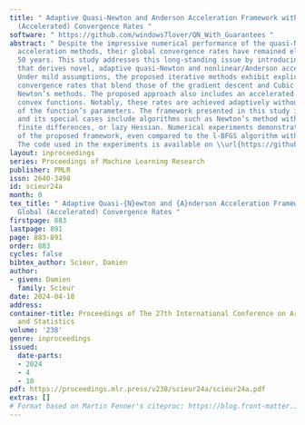 ```yaml
---
title: " Adaptive Quasi-Newton and Anderson Acceleration Framework with Explicit Global
  (Accelerated) Convergence Rates "
software: " https://github.com/windows7lover/QN_With_Guarantees "
abstract: " Despite the impressive numerical performance of the quasi-Newton and Anderson/nonlinear
  acceleration methods, their global convergence rates have remained elusive for over
  50 years. This study addresses this long-standing issue by introducing a framework
  that derives novel, adaptive quasi-Newton and nonlinear/Anderson acceleration schemes.
  Under mild assumptions, the proposed iterative methods exhibit explicit, non-asymptotic
  convergence rates that blend those of the gradient descent and Cubic Regularized
  Newton’s methods. The proposed approach also includes an accelerated version for
  convex functions. Notably, these rates are achieved adaptively without prior knowledge
  of the function’s parameters. The framework presented in this study is generic,
  and its special cases include algorithms such as Newton’s method with random subspaces,
  finite differences, or lazy Hessian. Numerical experiments demonstrated the efficiency
  of the proposed framework, even compared to the l-BFGS algorithm with Wolfe line-search.
  The code used in the experiments is available on \\url{https://github.com/windows7lover/QN_With_Guarantees}. "
layout: inproceedings
series: Proceedings of Machine Learning Research
publisher: PMLR
issn: 2640-3498
id: scieur24a
month: 0
tex_title: " Adaptive Quasi-{N}ewton and {A}nderson Acceleration Framework with Explicit
  Global (Accelerated) Convergence Rates "
firstpage: 883
lastpage: 891
page: 883-891
order: 883
cycles: false
bibtex_author: Scieur, Damien
author:
- given: Damien
  family: Scieur
date: 2024-04-18
address:
container-title: Proceedings of The 27th International Conference on Artificial Intelligence
  and Statistics
volume: '238'
genre: inproceedings
issued:
  date-parts:
  - 2024
  - 4
  - 18
pdf: https://proceedings.mlr.press/v238/scieur24a/scieur24a.pdf
extras: []
# Format based on Martin Fenner's citeproc: https://blog.front-matter.io/posts/citeproc-yaml-for-bibliographies/
---
```

